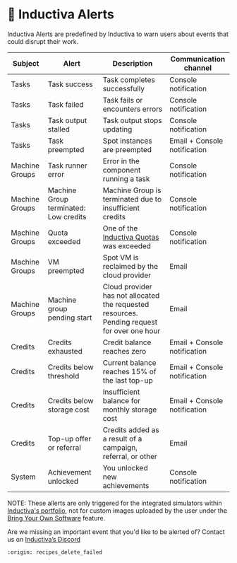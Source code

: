 # 🔔 Inductiva Alerts

Inductiva Alerts are predefined by Inductiva to warn users about events that could disrupt their work.

**Subject** | **Alert** | **Description** | **Communication channel** |
|---|---|---|---|
Tasks | Task success | Task completes successfully | Console notification |
Tasks | Task failed | Task fails or encounters errors | Console notification |
Tasks | Task output stalled | Task output stops updating | Console notification |
Tasks | Task preempted | Spot instances are preempted | Email + Console notification |
Machine Groups | Task runner error | Error in the component running a task | Console notification |
Machine Groups | Machine Group terminated: Low credits | Machine Group is terminated due to insufficient credits | Console notification |
Machine Groups | Quota exceeded | One of the <a href="https://inductiva.ai/guides/how-it-works/basics/quotas" target="_blank">Inductiva Quotas</a> was exceeded | Console notification |
Machine Groups | VM preempted | Spot VM is reclaimed by the cloud provider | Email |
Machine Groups | Machine group pending start | Cloud provider has not allocated the requested resources. Pending request for over one hour | Email |
Credits | Credits exhausted | Credit balance reaches zero | Email + Console notification |
Credits | Credits below threshold | Current balance reaches 15% of the last top-up | Email + Console notification |
Credits | Credits below storage cost | Insufficient balance for monthly storage cost | Email + Console notification |
Credits | Top-up offer or referral | Credits added as a result of a campaign, referral, or other | Email |
System | Achievement unlocked | You unlocked new achievements | Console notification |


NOTE: These allerts are only triggered for the integrated simulators within [Inductiva's portfolio](https://inductiva.ai/simulators), not for custom images uploaded by the user under the [Bring Your Own Software](https://inductiva.ai/guides/expand/bring-your-own-software/index) feature. 

Are we missing an important event that you'd like to be alerted of? Contact us on [Inductiva’s Discord](https://discord.com/invite/p9tjqBhuZ5)


```{banner_small}
:origin: recipes_delete_failed
```